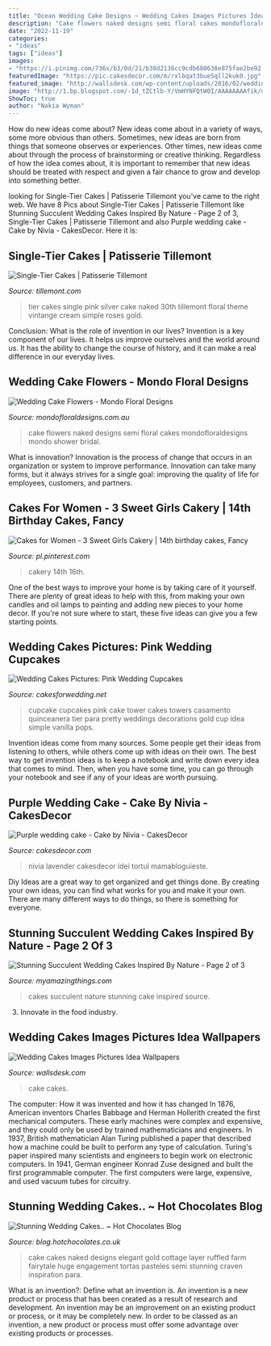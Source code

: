 ```yaml
---
title: "Ocean Wedding Cake Designs ~ Wedding Cakes Images Pictures Idea Wallpapers"
description: "Cake flowers naked designs semi floral cakes mondofloraldesigns mondo shower bridal"
date: "2022-11-19"
categories:
- "ideas"
tags: ["ideas"]
images:
- "https://i.pinimg.com/736x/b3/0d/21/b30d2136cc9cdb680638e875fae2be92.jpg"
featuredImage: "https://pic.cakesdecor.com/m/rxlbqat3bue5qll2kuk0.jpg"
featured_image: "http://wallsdesk.com/wp-content/uploads/2016/02/wedding-cake-pictures.jpg"
image: "http://1.bp.blogspot.com/-1d_tZCtlb-Y/VmHYNFQtW0I/AAAAAAAAfik/niVtqWAEWhY/s1600/2016_wedding_cakes_4.jpg"
ShowToc: true
author: "Nakia Wyman"
---
```



How do new ideas come about?
New ideas come about in a variety of ways, some more obvious than others. Sometimes, new ideas are born from things that someone observes or experiences. Other times, new ideas come about through the process of brainstorming or creative thinking. Regardless of how the idea comes about, it is important to remember that new ideas should be treated with respect and given a fair chance to grow and develop into something better.

	

		
looking for Single-Tier Cakes | Patisserie Tillemont you've came to the right web. We have 8 Pics about Single-Tier Cakes | Patisserie Tillemont like Stunning Succulent Wedding Cakes Inspired By Nature - Page 2 of 3, Single-Tier Cakes | Patisserie Tillemont and also Purple wedding cake - Cake by Nivia - CakesDecor. Here it is:
		
    
## Single-Tier Cakes | Patisserie Tillemont

<img loading=lazy src="https://www.tillemont.com/wp-content/uploads/photo-gallery-plugin/photo-gallery/import/single_tier_cakes-pink_silver_30-6.jpg" onerror="this.onerror=null;this.src='https://tse2.mm.bing.net/th?id=OIP.Girdax7WBXt-4eKXQtopzAAAAA&amp;pid=15.1';" alt="Single-Tier Cakes | Patisserie Tillemont">

_Source: tillemont.com_

>tier cakes single pink silver cake naked 30th tillemont floral theme vintange cream simple roses gold. 

	

Conclusion: What is the role of invention in our lives?
Invention is a key component of our lives. It helps us improve ourselves and the world around us. It has the ability to change the course of history, and it can make a real difference in our everyday lives.

    
## Wedding Cake Flowers - Mondo Floral Designs

<img loading=lazy src="https://www.mondofloraldesigns.com.au/wp-content/uploads/C00230_SCB150820.jpg" onerror="this.onerror=null;this.src='https://tse1.mm.bing.net/th?id=OIP.9L3BIkAthUBsfjdTa17vywHaLG&amp;pid=15.1';" alt="Wedding Cake Flowers - Mondo Floral Designs">

_Source: mondofloraldesigns.com.au_

>cake flowers naked designs semi floral cakes mondofloraldesigns mondo shower bridal. 

	

What is innovation?
Innovation is the process of change that occurs in an organization or system to improve performance. Innovation can take many forms, but it always strives for a single goal: improving the quality of life for employees, customers, and partners.

    
## Cakes For Women - 3 Sweet Girls Cakery | 14th Birthday Cakes, Fancy

<img loading=lazy src="https://i.pinimg.com/736x/b3/0d/21/b30d2136cc9cdb680638e875fae2be92.jpg" onerror="this.onerror=null;this.src='https://tse4.mm.bing.net/th?id=OIP.qISifcJ9SKQUuHHspBnM0AHaLH&amp;pid=15.1';" alt="Cakes for Women - 3 Sweet Girls Cakery | 14th birthday cakes, Fancy">

_Source: pl.pinterest.com_

>cakery 14th 16th. 

	

One of the best ways to improve your home is by taking care of it yourself. There are plenty of great ideas to help with this, from making your own candles and oil lamps to painting and adding new pieces to your home decor. If you're not sure where to start, these five ideas can give you a few starting points.

    
## Wedding Cakes Pictures: Pink Wedding Cupcakes

<img loading=lazy src="http://1.bp.blogspot.com/-fsOoJeOrQ-w/T1Vx8EjfuiI/AAAAAAAAF5w/G31OjzMSx6c/w1200-h630-p-k-nu/Pink-Wedding-Cupcake-Tower.jpg" onerror="this.onerror=null;this.src='https://tse2.mm.bing.net/th?id=OIP.KMOxT5Re7Wf3Ue1uAVnnTQHaLU&amp;pid=15.1';" alt="Wedding Cakes Pictures: Pink Wedding Cupcakes">

_Source: cakesforwedding.net_

>cupcake cupcakes pink cake tower cakes towers casamento quinceanera tier para pretty weddings decorations gold cup idea simple vanilla pops. 

	

Invention ideas come from many sources. Some people get their ideas from listening to others, while others come up with ideas on their own. The best way to get invention ideas is to keep a notebook and write down every idea that comes to mind. Then, when you have some time, you can go through your notebook and see if any of your ideas are worth pursuing.

    
## Purple Wedding Cake - Cake By Nivia - CakesDecor

<img loading=lazy src="https://pic.cakesdecor.com/m/rxlbqat3bue5qll2kuk0.jpg" onerror="this.onerror=null;this.src='https://tse3.mm.bing.net/th?id=OIP.fUXNmRb8zMy5BBZWM2V47wHaLL&amp;pid=15.1';" alt="Purple wedding cake - Cake by Nivia - CakesDecor">

_Source: cakesdecor.com_

>nivia lavender cakesdecor idei tortul mamabloguieste. 

	

Diy Ideas are a great way to get organized and get things done. By creating your own ideas, you can find what works for you and make it your own. There are many different ways to do things, so there is something for everyone.

    
## Stunning Succulent Wedding Cakes Inspired By Nature - Page 2 Of 3

<img loading=lazy src="https://myamazingthings.com/wp-content/uploads/2018/06/succulent-wedding-cake-7-.jpg" onerror="this.onerror=null;this.src='https://tse1.mm.bing.net/th?id=OIP.5hQp6bCSxsMS06B-zFSOnwHaLF&amp;pid=15.1';" alt="Stunning Succulent Wedding Cakes Inspired By Nature - Page 2 of 3">

_Source: myamazingthings.com_

>cakes succulent nature stunning cake inspired source. 

	

3. Innovate in the food industry. 

    
## Wedding Cakes Images Pictures Idea Wallpapers

<img loading=lazy src="http://wallsdesk.com/wp-content/uploads/2016/02/wedding-cake-pictures.jpg" onerror="this.onerror=null;this.src='https://tse4.mm.bing.net/th?id=OIP.wjpbqx_7jiYI7CRRBJaVNQHaJ4&amp;pid=15.1';" alt="Wedding Cakes Images Pictures Idea Wallpapers">

_Source: wallsdesk.com_

>cake cakes. 

	

The computer: How it was invented and how it has changed
In 1876, American inventors Charles Babbage and Herman Hollerith created the first mechanical computers. These early machines were complex and expensive, and they could only be used by trained mathematicians and engineers. In 1937, British mathematician Alan Turing published a paper that described how a machine could be built to perform any type of calculation. Turing's paper inspired many scientists and engineers to begin work on electronic computers. In 1941, German engineer Konrad Zuse designed and built the first programmable computer. The first computers were large, expensive, and used vacuum tubes for circuitry.

    
## Stunning Wedding Cakes.. ~ Hot Chocolates Blog

<img loading=lazy src="http://1.bp.blogspot.com/-1d_tZCtlb-Y/VmHYNFQtW0I/AAAAAAAAfik/niVtqWAEWhY/s1600/2016_wedding_cakes_4.jpg" onerror="this.onerror=null;this.src='https://tse3.mm.bing.net/th?id=OIP.WgnQrsaDZrRHP3vauJTjlAHaLH&amp;pid=15.1';" alt="Stunning Wedding Cakes.. ~ Hot Chocolates Blog">

_Source: blog.hotchocolates.co.uk_

>cake cakes naked designs elegant gold cottage layer ruffled farm fairytale huge engagement tortas pasteles semi stunning craven inspiration para. 

	

What is an invention?: Define what an invention is.
An invention is a new product or process that has been created as a result of research and development. An invention may be an improvement on an existing product or process, or it may be completely new. In order to be classed as an invention, a new product or process must offer some advantage over existing products or processes.

